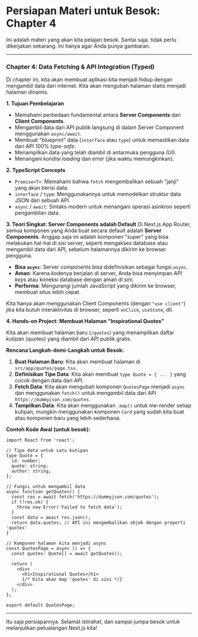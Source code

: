 # Persiapan Materi untuk Besok: Chapter 4

Ini adalah materi yang akan kita pelajari besok. Santai saja, tidak perlu dikerjakan sekarang. Ini hanya agar Anda punya gambaran.

---

### **Chapter 4: Data Fetching & API Integration (Typed)**

Di chapter ini, kita akan membuat aplikasi kita menjadi hidup dengan mengambil data dari internet. Kita akan mengubah halaman statis menjadi halaman dinamis.

**1. Tujuan Pembelajaran**
- Memahami perbedaan fundamental antara **Server Components** dan **Client Components**.
- Mengambil data dari API publik langsung di dalam Server Component menggunakan `async/await`.
- Membuat "blueprint" data (`interface` atau `type`) untuk memastikan data dari API 100% *type-safe*.
- Menampilkan data yang telah diambil di antarmuka pengguna (UI).
- Menangani kondisi *loading* dan *error* (jika waktu memungkinkan).

**2. TypeScript Concepts**
- `Promise<T>`: Memahami bahwa `fetch` mengembalikan sebuah "janji" yang akan berisi data.
- `interface` / `type`: Menggunakannya untuk memodelkan struktur data JSON dari sebuah API.
- `async` / `await`: Sintaks modern untuk menangani operasi asinkron seperti pengambilan data.

**3. Teori Singkat: Server Components adalah Default**
Di Next.js App Router, semua komponen yang Anda buat secara default adalah **Server Components**. Anggap saja ini adalah komponen "super" yang bisa melakukan hal-hal di sisi server, seperti mengakses database atau mengambil data dari API, sebelum halamannya dikirim ke browser pengguna.

- **Bisa `async`**: Server components bisa didefinisikan sebagai fungsi `async`.
- **Aman**: Karena kodenya berjalan di server, Anda bisa menyimpan *API keys* atau koneksi database dengan aman di sini.
- **Performa**: Mengurangi jumlah JavaScript yang dikirim ke browser, membuat situs lebih cepat.

Kita hanya akan menggunakan Client Components (dengan `"use client"`) jika kita butuh interaktivitas di browser, seperti `onClick`, `useState`, dll.

**4. Hands-on Project: Membuat Halaman "Inspirational Quotes"**

Kita akan membuat halaman baru (`/quotes`) yang menampilkan daftar kutipan (quotes) yang diambil dari API publik gratis.

**Rencana Langkah-demi-Langkah untuk Besok:**
1.  **Buat Halaman Baru**: Kita akan membuat halaman di `src/app/quotes/page.tsx`.
2.  **Definisikan Tipe Data**: Kita akan membuat `type Quote = { ... }` yang cocok dengan data dari API.
3.  **Fetch Data**: Kita akan mengubah komponen `QuotesPage` menjadi `async` dan menggunakan `fetch()` untuk mengambil data dari API `https://dummyjson.com/quotes`.
4.  **Tampilkan Data**: Kita akan menggunakan `.map()` untuk me-render setiap kutipan, mungkin menggunakan komponen `Card` yang sudah kita buat atau komponen baru yang lebih sederhana.

**Contoh Kode Awal (untuk besok):**
```tsx
import React from 'react';

// Tipe data untuk satu kutipan
type Quote = {
  id: number;
  quote: string;
  author: string;
};

// Fungsi untuk mengambil data
async function getQuotes() {
  const res = await fetch('https://dummyjson.com/quotes');
  if (!res.ok) {
    throw new Error('Failed to fetch data');
  }
  const data = await res.json();
  return data.quotes; // API ini mengembalikan objek dengan properti 'quotes'
}

// Komponen halaman kita menjadi async
const QuotesPage = async () => {
  const quotes: Quote[] = await getQuotes();

  return (
    <div>
      <h1>Inspirational Quotes</h1>
      {/* Kita akan map 'quotes' di sini */}
    </div>
  );
};

export default QuotesPage;
```

---
Itu saja persiapannya. Selamat istirahat, dan sampai jumpa besok untuk melanjutkan petualangan Next.js kita!